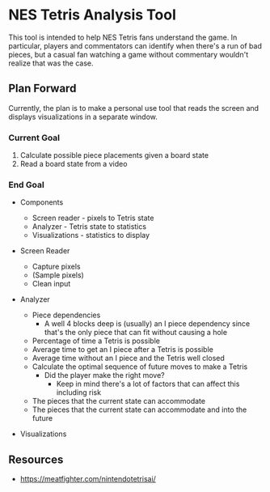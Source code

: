 # NES Tetris Analysis Tool

This tool is intended to help NES Tetris fans understand the game. In particular, players and commentators can identify when there's a run of bad pieces, but a casual fan watching a game without commentary wouldn't realize that was the case.

## Plan Forward

Currently, the plan is to make a personal use tool that reads the screen and displays visualizations in a separate window.

### Current Goal

1. Calculate possible piece placements given a board state
2. Read a board state from a video

### End Goal

* Components
  * Screen reader - pixels to Tetris state
  * Analyzer - Tetris state to statistics
  * Visualizations - statistics to display

* Screen Reader
  * Capture pixels
  * (Sample pixels)
  * Clean input

* Analyzer
  * Piece dependencies
    * A well 4 blocks deep is (usually) an I piece dependency since that's the only piece that can fit without causing
      a hole
  * Percentage of time a Tetris is possible
  * Average time to get an I piece after a Tetris is possible
  * Average time without an I piece and the Tetris well closed
  * Calculate the optimal sequence of future moves to make a Tetris
    * Did the player make the right move?
      * Keep in mind there's a lot of factors that can affect this including risk
  * The pieces that the current state can accommodate
  * The pieces that the current state can accommodate and into the future

* Visualizations

## Resources

* https://meatfighter.com/nintendotetrisai/
